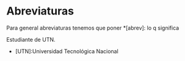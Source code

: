 # Abreviaturas
Para general abreviaturas tenemos que poner \*[abrev]: lo q significa

Estudiante de UTN.

* [UTN]:Universidad Tecnológica Nacional